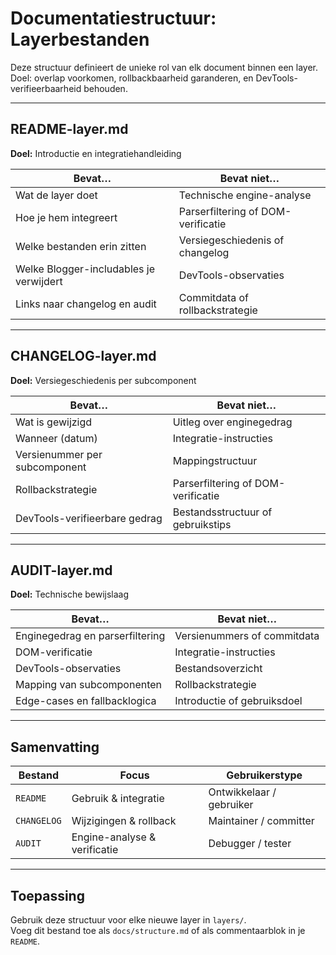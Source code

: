 # Documentatiestructuur: Layerbestanden

Deze structuur definieert de unieke rol van elk document binnen een layer.  
Doel: overlap voorkomen, rollbackbaarheid garanderen, en DevTools-verifieerbaarheid behouden.

---

## README-layer.md

**Doel:** Introductie en integratiehandleiding

| Bevat…                                  | Bevat niet…                          |
|-----------------------------------------|--------------------------------------|
| Wat de layer doet                       | Technische engine-analyse            |
| Hoe je hem integreert                   | Parserfiltering of DOM-verificatie   |
| Welke bestanden erin zitten             | Versiegeschiedenis of changelog      |
| Welke Blogger-includables je verwijdert | DevTools-observaties                 |
| Links naar changelog en audit           | Commitdata of rollbackstrategie      |

---

## CHANGELOG-layer.md

**Doel:** Versiegeschiedenis per subcomponent

| Bevat…                          | Bevat niet…                          |
|---------------------------------|--------------------------------------|
| Wat is gewijzigd                | Uitleg over enginegedrag             |
| Wanneer (datum)                 | Integratie-instructies               |
| Versienummer per subcomponent   | Mappingstructuur                     |
| Rollbackstrategie               | Parserfiltering of DOM-verificatie   |
| DevTools-verifieerbare gedrag   | Bestandsstructuur of gebruikstips    |

---

## AUDIT-layer.md

**Doel:** Technische bewijslaag

| Bevat…                          | Bevat niet…                          |
|---------------------------------|--------------------------------------|
| Enginegedrag en parserfiltering | Versienummers of commitdata          |
| DOM-verificatie                 | Integratie-instructies               |
| DevTools-observaties            | Bestandsoverzicht                    |
| Mapping van subcomponenten      | Rollbackstrategie                    |
| Edge-cases en fallbacklogica    | Introductie of gebruiksdoel          |

---

## Samenvatting

| Bestand        | Focus                        | Gebruikerstype           |
|----------------|------------------------------|--------------------------|
| `README`       | Gebruik & integratie         | Ontwikkelaar / gebruiker |
| `CHANGELOG`    | Wijzigingen & rollback       | Maintainer / committer   |
| `AUDIT`        | Engine-analyse & verificatie | Debugger / tester        |

---

## Toepassing

Gebruik deze structuur voor elke nieuwe layer in `layers/`.  
Voeg dit bestand toe als `docs/structure.md` of als commentaarblok in je `README`.


